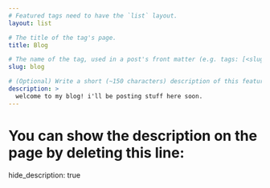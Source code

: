 ```yaml
---
# Featured tags need to have the `list` layout.
layout: list

# The title of the tag's page.
title: Blog

# The name of the tag, used in a post's front matter (e.g. tags: [<slug>]).
slug: blog

# (Optional) Write a short (~150 characters) description of this featured tag.
description: >
  welcome to my blog! i'll be posting stuff here soon.
---
```


# You can show the description on the page by deleting this line:
hide_description: true
